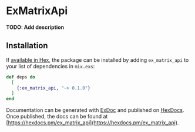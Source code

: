# ExMatrixApi

**TODO: Add description**

## Installation

If [available in Hex](https://hex.pm/docs/publish), the package can be installed
by adding `ex_matrix_api` to your list of dependencies in `mix.exs`:

```elixir
def deps do
  [
    {:ex_matrix_api, "~> 0.1.0"}
  ]
end
```

Documentation can be generated with [ExDoc](https://github.com/elixir-lang/ex_doc)
and published on [HexDocs](https://hexdocs.pm). Once published, the docs can
be found at [https://hexdocs.pm/ex_matrix_api](https://hexdocs.pm/ex_matrix_api).

